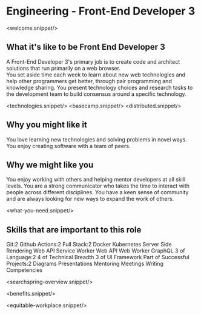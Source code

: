 # Engineering - Front-End Developer 3
<welcome.snippet/>

## What it's like to be Front End Developer 3
A Front-End Developer 3's primary job is to create code and architect solutions that run primarily on a web browser.  
You set aside time each week to learn about new web technologies and help other programmers get better, through pair programming and knowledge sharing.
You present technology choices and research tasks to the development team to build consensus around a specific technology.

<technologies.snippet/>
<basecamp.snippet/>
<distributed.snippet/>

## Why you might like it
You love learning new technologies and solving problems in novel ways.  You enjoy creating software with a team of peers.

## Why we might like you
You enjoy working with others and helping mentor developers at all skill levels.  You are a strong communicator who takes the time to interact with people across different disciplines. You have a keen sense of community and are always looking for new ways to expand the work of others.

<what-you-need.snippet/>

## Skills that are important to this role

<skills>
Git:2
Github Actions:2
Full Stack:2
Docker
Kubernetes
Server Side Rendering
Web API Service Worker
Web API Web Worker
GraphQL
3 of Language:2
4 of Technical Breadth
3 of UI Framework
Part of Successful Projects:2
Diagrams
Presentations
Mentoring
Meetings
Writing Competencies
</skills>

<inherit doc="engineering-front-end-developer-2.md"/>

<searchspring-overview.snippet/>

<benefits.snippet/>

<equitable-workplace.snippet/>
